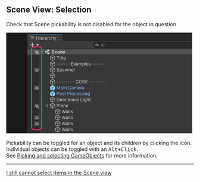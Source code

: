 ## Scene View: Selection
Check that Scene pickability is not disabled for the object in question.

![Scene View Pickability](scene-view-pickability.png)  

Pickability can be toggled for an object and its children by clicking the icon. Individual objects can be toggled with an <kbd>Alt+Click</kbd>.  
See [Picking and selecting GameObjects](https://docs.unity3d.com/2020.1/Documentation/Manual/ScenePicking.html) for more information.  

---  

[I still cannot select items in the Scene view](Layer%20Selection.md)